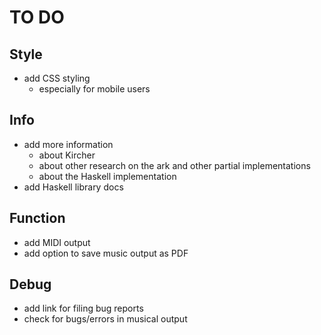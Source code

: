 # TO DO

## Style
- add CSS styling
    - especially for mobile users

## Info
- add more information 
    - about Kircher
    - about other research on the ark and other partial implementations
    - about the Haskell implementation
- add Haskell library docs

## Function
- add MIDI output
- add option to save music output as PDF

## Debug
- add link for filing bug reports
- check for bugs/errors in musical output

